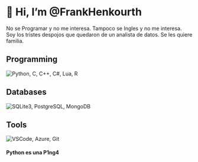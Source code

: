 # 👋 Hi, I’m @FrankHenkourth
No se Programar y no me interesa.
Tampoco se Ingles y no me interesa.
Soy los tristes despojos que quedaron de un analista de datos.
Se les quiere familia.

<!---
FrankHenkourth/FrankHenkourth is a ✨ special ✨ repository because its `README.md` (this file) appears on your GitHub profile.
You can click the Preview link to take a look at your changes.
--->

## Programming
![Python, C, C++, C#, Lua, R](https://skillicons.dev/icons?i=python,c,csharp,cpp,lua,r&perline=6)
## Databases
![SQLite3, PostgreSQL, MongoDB](https://skillicons.dev/icons?i=sqlite,postgresql,mongodb)
## Tools
![VSCode, Azure, Git](https://skillicons.dev/icons?i=vscode,azure,git)



#### Python es una P1ng4
